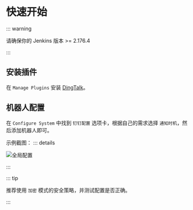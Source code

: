 # 快速开始

::: warning

请确保你的 Jenkins 版本 >= 2.176.4

:::

## 安装插件

在 `Manage Plugins` 安装 [DingTalk](https://plugins.jenkins.io/dingding-notifications/)。

## 机器人配置

在 `Configure System` 中找到 `钉钉配置` 选项卡，根据自己的需求选择 `通知时机`，然后添加机器人即可。

示例截图：
::: details

![全局配置](@/assets/global-config.jpg)

:::

::: tip

推荐使用 `加密` 模式的安全策略，并测试配置是否正确。

:::
